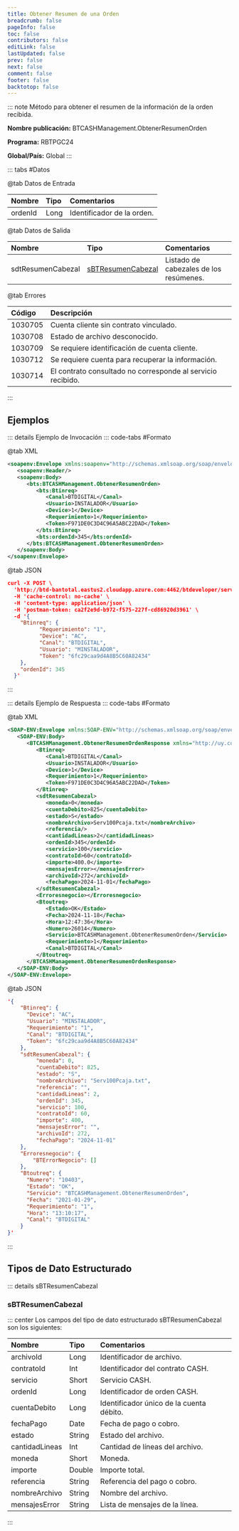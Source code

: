 ```yaml
---
title: Obtener Resumen de una Orden
breadcrumb: false
pageInfo: false
toc: false
contributors: false
editLink: false
lastUpdated: false
prev: false
next: false
comment: false
footer: false
backtotop: false
---
```


<!-- ABRE DATOS DEL MÉTODO -->
::: note Método para obtener el resumen de la información de la orden recibida.

**Nombre publicación:** BTCASHManagement.ObtenerResumenOrden

**Programa:** RBTPGC24

**Global/País:** Global
:::
<!-- CIERRA DATOS DEL MÉTODO -->

<!-- ABRE TABLA DE DATOS -->
::: tabs #Datos 

@tab Datos de Entrada

Nombre | Tipo | Comentarios
:--------- | :--------- | :---------
ordenId | Long | Identificador de la orden.

@tab Datos de Salida

Nombre | Tipo | Comentarios
:--------- | :--------- | :---------
sdtResumenCabezal | [sBTResumenCabezal](#sbtresumencabezal) | Listado de cabezales de los resúmenes.

@tab Errores

Código | Descripción
:--------- | :-----------
1030705 | Cuenta cliente sin contrato vinculado.
1030708 | Estado de archivo desconocido.
1030709 | Se requiere identificación de cuenta cliente.
1030712 | Se requiere cuenta para recuperar la información.
1030714 | El contrato consultado no corresponde al servicio recibido.

::: 
<!-- CIERRA TABLA DE DATOS -->

## **Ejemplos**

<!-- ABRE EJEMPLO DE INVOCACIÓN -->
::: details Ejemplo de Invocación 
::: code-tabs #Formato

@tab XML
```xml
<soapenv:Envelope xmlns:soapenv="http://schemas.xmlsoap.org/soap/envelope/" xmlns:bts="http://uy.com.dlya.bantotal/BTSOA/">
   <soapenv:Header/>
   <soapenv:Body>
      <bts:BTCASHManagement.ObtenerResumenOrden>
         <bts:Btinreq>
            <Canal>BTDIGITAL</Canal>
            <Usuario>INSTALADOR</Usuario>
            <Device>1</Device>
            <Requerimiento>1</Requerimiento>
            <Token>F971DE0C3D4C96A5ABC22DAD</Token>
         </bts:Btinreq>
         <bts:ordenId>345</bts:ordenId>
      </bts:BTCASHManagement.ObtenerResumenOrden>
   </soapenv:Body>
</soapenv:Envelope>
```

@tab JSON
```json
curl -X POST \
  'http://btd-bantotal.eastus2.cloudapp.azure.com:4462/btdeveloper/servlet/com.dlya.bantotal.odwsbt_BTCASHManagement?ObtenerResumenOrden=' \
  -H 'cache-control: no-cache' \
  -H 'content-type: application/json' \
  -H 'postman-token: ca2f2e9d-b972-f575-227f-cd86920d3961' \
  -d '{
    "Btinreq": {
          "Requerimiento": "1",
          "Device": "AC",
          "Canal": "BTDIGITAL",
          "Usuario": "MINSTALADOR",
          "Token": "6fc29caa9d4A8B5C60A82434"
    },
    "ordenId": 345
  }'
```
:::
<!-- CIERRA EJEMPLO DE INVOCACIÓN -->

<!-- ABRE EJEMPLO DE RESPUESTA -->
::: details Ejemplo de Respuesta 
::: code-tabs #Formato

@tab XML
```xml
<SOAP-ENV:Envelope xmlns:SOAP-ENV="http://schemas.xmlsoap.org/soap/envelope/" xmlns:xsd="http://www.w3.org/2001/XMLSchema" xmlns:SOAP-ENC="http://schemas.xmlsoap.org/soap/encoding/" xmlns:xsi="http://www.w3.org/2001/XMLSchema-instance">
   <SOAP-ENV:Body>
      <BTCASHManagement.ObtenerResumenOrdenResponse xmlns="http://uy.com.dlya.bantotal/BTSOA/">
         <Btinreq>
            <Canal>BTDIGITAL</Canal>
            <Usuario>INSTALADOR</Usuario>
            <Device>1</Device>
            <Requerimiento>1</Requerimiento>
            <Token>F971DE0C3D4C96A5ABC22DAD</Token>
         </Btinreq>
         <sdtResumenCabezal>
            <moneda>0</moneda>
            <cuentaDebito>825</cuentaDebito>
            <estado>S</estado>
            <nombreArchivo>Serv100Pcaja.txt</nombreArchivo>
            <referencia/>
            <cantidadLineas>2</cantidadLineas>
            <ordenId>345</ordenId>
            <servicio>100</servicio>
            <contratoId>60</contratoId>
            <importe>400.0</importe>
            <mensajesError></mensajesError>
            <archivoId>272</archivoId>
            <fechaPago>2024-11-01</fechaPago>
         </sdtResumenCabezal>
         <Erroresnegocio></Erroresnegocio>
         <Btoutreq>
            <Estado>OK</Estado>
            <Fecha>2024-11-18</Fecha>
            <Hora>12:47:36</Hora>
            <Numero>26014</Numero>
            <Servicio>BTCASHManagement.ObtenerResumenOrden</Servicio>
            <Requerimiento>1</Requerimiento>
            <Canal>BTDIGITAL</Canal>
         </Btoutreq>
      </BTCASHManagement.ObtenerResumenOrdenResponse>
   </SOAP-ENV:Body>
</SOAP-ENV:Envelope>

```

@tab JSON
```json
'{
    "Btinreq": {
      "Device": "AC",
      "Usuario": "MINSTALADOR",
      "Requerimiento": "1",
      "Canal": "BTDIGITAL",
      "Token": "6fc29caa9d4A8B5C60A82434"
    },
    "sdtResumenCabezal": {
         "moneda": 0,
         "cuentaDebito": 825,
         "estado": "S",
         "nombreArchivo": "Serv100Pcaja.txt",
         "referencia": "",
         "cantidadLineas": 2,
         "ordenId": 345,
         "servicio": 100,
         "contratoId": 60,
         "importe": 400,
         "mensajesError": "",
         "archivoId": 272,
         "fechaPago": "2024-11-01"
    },
    "Erroresnegocio": {
        "BTErrorNegocio": []
    },
    "Btoutreq": {
      "Numero": "10403",
      "Estado": "OK",
      "Servicio": "BTCASHManagement.ObtenerResumenOrden",
      "Fecha": "2021-01-29",
      "Requerimiento": "1",
      "Hora": "13:10:17",
      "Canal": "BTDIGITAL"
    }
}'
```
::: 
<!-- CIERRA EJEMPLO DE RESPUESTA -->

## **Tipos de Dato Estructurado**

<!-- ABRE SDT -->
::: details sBTResumenCabezal  

### sBTResumenCabezal

::: center 
Los campos del tipo de dato estructurado sBTResumenCabezal son los siguientes: 

Nombre | Tipo | Comentarios 
:--------- | :----------- | :----------- 
archivoId | Long | Identificador de archivo.
contratoId | Int | Identificador del contrato CASH.
servicio | Short | Servicio CASH.
ordenId | Long | Identificador de orden CASH.
cuentaDebito | Long | Identificador único de la cuenta débito.
fechaPago | Date | Fecha de pago o cobro.
estado | String | Estado del archivo.
cantidadLineas | Int | Cantidad de líneas del archivo.
moneda | Short | Moneda.
importe | Double | Importe total.
referencia | String | Referencia del pago o cobro.
nombreArchivo | String | Nombre del archivo.
mensajesError | String | Lista de mensajes de la línea.

:::
<!-- CIERRA SDT -->

